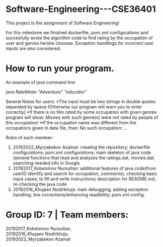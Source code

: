 # Software-Engineering---CSE36401

This project is the assignment of Software Engineering! 
    
For this milestone we finished dockerfile, pom.xml configurations and succesfully wrote the algorithm code to find rating by the occupation of user and genres he/she chooses. Exception handlings for incorrect user inputs are also considered.

# How to run your program. 

An example of java command line:

*java RateMeter "Adventure" "educator"*

Several Notes for users:
*The input must be two strings in double quotes separated by space.(Otherwise our program will warn you to enter correctly)
*If there is no film rated by some occupation with given genres program will show: Movies with such genre(s) were not rated by people of this occupation!
*If the occupation name was different from the occupations given in data file, then: No such occupation: ...

Roles of each member:
1) 20192022_Myrzabekov Azamat: creating the repository; dockerfile configurations; pom.xml configurations; main skeleton of java code (several functions that read and analyzes the ratings.dat, movies.dat; searching needed info in Google
2) 20192017_Kobeisinov Nursultan: additional features of java code(from userID identify and search for occupation, comments); checking basic input cases; to fill and write instructions/ description for README.md; re-checking the java code
3) 20192016_Khujaev Nodirkhuja: main debugging; adding exception handling; line corrections/enhancing readibility; pom.xml config.

# Group ID: 7 | Team members: 

20192017_Kobeisinov Nursultan, <br/>
20192016_Khujaev Nodirkhuja, <br/>
20192022_Myrzabekov Azamat
